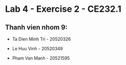 # Lab 4 - Exercise 2 - CE232.1

## Thanh vien nhom 9:

* Ta Dien Minh Tri - 20520326

* Le Huu Vinh - 20520349

* Pham Van Manh - 20521595
